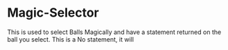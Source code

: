 # Magic-Selector
This is used to select Balls Magically and have a statement returned on the ball you select.
This is a No statement, it will 
